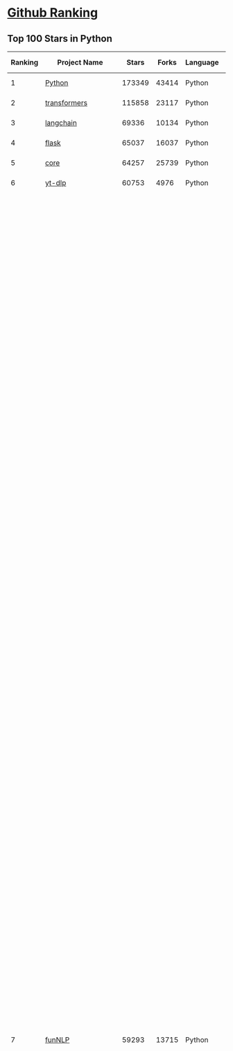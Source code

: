 [Github Ranking](../README.md)
==========

## Top 100 Stars in Python

| Ranking | Project Name | Stars | Forks | Language | Open Issues | Description | Last Commit |
| ------- | ------------ | ----- | ----- | -------- | ----------- | ----------- | ----------- |
| 1 | [Python](https://github.com/TheAlgorithms/Python) | 173349 | 43414 | Python | 26 | All Algorithms implemented in Python | 2023-11-26T06:13:50Z |
| 2 | [transformers](https://github.com/huggingface/transformers) | 115858 | 23117 | Python | 677 | 🤗 Transformers: State-of-the-art Machine Learning for Pytorch, TensorFlow, and JAX. | 2023-11-26T07:14:37Z |
| 3 | [langchain](https://github.com/langchain-ai/langchain) | 69336 | 10134 | Python | 1681 | ⚡ Building applications with LLMs through composability ⚡ | 2023-11-26T09:59:22Z |
| 4 | [flask](https://github.com/pallets/flask) | 65037 | 16037 | Python | 4 | The Python micro framework for building web applications. | 2023-11-26T09:43:19Z |
| 5 | [core](https://github.com/home-assistant/core) | 64257 | 25739 | Python | 2109 | :house_with_garden: Open source home automation that puts local control and privacy first. | 2023-11-26T09:54:45Z |
| 6 | [yt-dlp](https://github.com/yt-dlp/yt-dlp) | 60753 | 4976 | Python | 1171 | A youtube-dl fork with additional features and fixes | 2023-11-26T09:35:04Z |
| 7 | [funNLP](https://github.com/fighting41love/funNLP) | 59293 | 13715 | Python | 19 | 中英文敏感词、语言检测、中外手机/电话归属地/运营商查询、名字推断性别、手机号抽取、身份证抽取、邮箱抽取、中日文人名库、中文缩写库、拆字词典、词汇情感值、停用词、反动词表、暴恐词表、繁简体转换、英文模拟中文发音、汪峰歌词生成器、职业名称词库、同义词库、反义词库、否定词库、汽车品牌词库、汽车零件词库、连续英文切割、各种中文词向量、公司名字大全、古诗词库、IT词库、财经词库、成语词库、地名词库、历史名人词库、诗词词库、医学词库、饮食词库、法律词库、汽车词库、动物词库、中文聊天语料、中文谣言数据、百度中文问答数据集、句子相似度匹配算法集合、bert资源、文本生成&摘要相关工具、cocoNLP信息抽取工具、国内电话号码正则匹配、清华大学XLORE:中英文跨语言百科知识图谱、清华大学人工智能技术系列报告、自然语言生成、NLU太难了系列、自动对联数据及机器人、用户名黑名单列表、罪名法务名词及分类模型、微信公众号语料、cs224n深度学习自然语言处理课程、中文手写汉字识别、中文自然语言处理 语料/数据集、变量命名神器、分词语料库+代码、任务型对话英文数据集、ASR 语音数据集 + 基于深度学习的中文语音识别系统、笑声检测器、Microsoft多语言数字/单位/如日期时间识别包、中华新华字典数据库及api(包括常用歇后语、成语、词语和汉字)、文档图谱自动生成、SpaCy 中文模型、Common Voice语音识别数据集新版、神经网络关系抽取、基于bert的命名实体识别、关键词(Keyphrase)抽取包pke、基于医疗领域知识图谱的问答系统、基于依存句法与语义角色标注的事件三元组抽取、依存句法分析4万句高质量标注数据、cnocr：用来做中文OCR的Python3包、中文人物关系知识图谱项目、中文nlp竞赛项目及代码汇总、中文字符数据、speech-aligner: 从“人声语音”及其“语言文本”产生音素级别时间对齐标注的工具、AmpliGraph: 知识图谱表示学习(Python)库：知识图谱概念链接预测、Scattertext 文本可视化(python)、语言/知识表示工具：BERT & ERNIE、中文对比英文自然语言处理NLP的区别综述、Synonyms中文近义词工具包、HarvestText领域自适应文本挖掘工具（新词发现-情感分析-实体链接等）、word2word：(Python)方便易用的多语言词-词对集：62种语言/3,564个多语言对、语音识别语料生成工具：从具有音频/字幕的在线视频创建自动语音识别(ASR)语料库、构建医疗实体识别的模型（包含词典和语料标注）、单文档非监督的关键词抽取、Kashgari中使用gpt-2语言模型、开源的金融投资数据提取工具、文本自动摘要库TextTeaser: 仅支持英文、人民日报语料处理工具集、一些关于自然语言的基本模型、基于14W歌曲知识库的问答尝试--功能包括歌词接龙and已知歌词找歌曲以及歌曲歌手歌词三角关系的问答、基于Siamese bilstm模型的相似句子判定模型并提供训练数据集和测试数据集、用Transformer编解码模型实现的根据Hacker News文章标题自动生成评论、用BERT进行序列标记和文本分类的模板代码、LitBank：NLP数据集——支持自然语言处理和计算人文学科任务的100部带标记英文小说语料、百度开源的基准信息抽取系统、虚假新闻数据集、Facebook: LAMA语言模型分析，提供Transformer-XL/BERT/ELMo/GPT预训练语言模型的统一访问接口、CommonsenseQA：面向常识的英文QA挑战、中文知识图谱资料、数据及工具、各大公司内部里大牛分享的技术文档 PDF 或者 PPT、自然语言生成SQL语句（英文）、中文NLP数据增强（EDA）工具、英文NLP数据增强工具 、基于医药知识图谱的智能问答系统、京东商品知识图谱、基于mongodb存储的军事领域知识图谱问答项目、基于远监督的中文关系抽取、语音情感分析、中文ULMFiT-情感分析-文本分类-语料及模型、一个拍照做题程序、世界各国大规模人名库、一个利用有趣中文语料库 qingyun 训练出来的中文聊天机器人、中文聊天机器人seqGAN、省市区镇行政区划数据带拼音标注、教育行业新闻语料库包含自动文摘功能、开放了对话机器人-知识图谱-语义理解-自然语言处理工具及数据、中文知识图谱：基于百度百科中文页面-抽取三元组信息-构建中文知识图谱、masr: 中文语音识别-提供预训练模型-高识别率、Python音频数据增广库、中文全词覆盖BERT及两份阅读理解数据、ConvLab：开源多域端到端对话系统平台、中文自然语言处理数据集、基于最新版本rasa搭建的对话系统、基于TensorFlow和BERT的管道式实体及关系抽取、一个小型的证券知识图谱/知识库、复盘所有NLP比赛的TOP方案、OpenCLaP：多领域开源中文预训练语言模型仓库、UER：基于不同语料+编码器+目标任务的中文预训练模型仓库、中文自然语言处理向量合集、基于金融-司法领域(兼有闲聊性质)的聊天机器人、g2pC：基于上下文的汉语读音自动标记模块、Zincbase 知识图谱构建工具包、诗歌质量评价/细粒度情感诗歌语料库、快速转化「中文数字」和「阿拉伯数字」、百度知道问答语料库、基于知识图谱的问答系统、jieba_fast 加速版的jieba、正则表达式教程、中文阅读理解数据集、基于BERT等最新语言模型的抽取式摘要提取、Python利用深度学习进行文本摘要的综合指南、知识图谱深度学习相关资料整理、维基大规模平行文本语料、StanfordNLP 0.2.0：纯Python版自然语言处理包、NeuralNLP-NeuralClassifier：腾讯开源深度学习文本分类工具、端到端的封闭域对话系统、中文命名实体识别：NeuroNER vs. BertNER、新闻事件线索抽取、2019年百度的三元组抽取比赛：“科学空间队”源码、基于依存句法的开放域文本知识三元组抽取和知识库构建、中文的GPT2训练代码、ML-NLP - 机器学习(Machine Learning)NLP面试中常考到的知识点和代码实现、nlp4han:中文自然语言处理工具集(断句/分词/词性标注/组块/句法分析/语义分析/NER/N元语法/HMM/代词消解/情感分析/拼写检查、XLM：Facebook的跨语言预训练语言模型、用基于BERT的微调和特征提取方法来进行知识图谱百度百科人物词条属性抽取、中文自然语言处理相关的开放任务-数据集-当前最佳结果、CoupletAI - 基于CNN+Bi-LSTM+Attention 的自动对对联系统、抽象知识图谱、MiningZhiDaoQACorpus - 580万百度知道问答数据挖掘项目、brat rapid annotation tool: 序列标注工具、大规模中文知识图谱数据：1.4亿实体、数据增强在机器翻译及其他nlp任务中的应用及效果、allennlp阅读理解:支持多种数据和模型、PDF表格数据提取工具 、 Graphbrain：AI开源软件库和科研工具，目的是促进自动意义提取和文本理解以及知识的探索和推断、简历自动筛选系统、基于命名实体识别的简历自动摘要、中文语言理解测评基准，包括代表性的数据集&基准模型&语料库&排行榜、树洞 OCR 文字识别 、从包含表格的扫描图片中识别表格和文字、语声迁移、Python口语自然语言处理工具集(英文)、 similarity：相似度计算工具包，java编写、海量中文预训练ALBERT模型 、Transformers 2.0 、基于大规模音频数据集Audioset的音频增强 、Poplar：网页版自然语言标注工具、图片文字去除，可用于漫画翻译 、186种语言的数字叫法库、Amazon发布基于知识的人-人开放领域对话数据集 、中文文本纠错模块代码、繁简体转换 、 Python实现的多种文本可读性评价指标、类似于人名/地名/组织机构名的命名体识别数据集 、东南大学《知识图谱》研究生课程(资料)、. 英文拼写检查库 、 wwsearch是企业微信后台自研的全文检索引擎、CHAMELEON：深度学习新闻推荐系统元架构 、 8篇论文梳理BERT相关模型进展与反思、DocSearch：免费文档搜索引擎、 LIDA：轻量交互式对话标注工具 、aili - the fastest in-memory index in the East 东半球最快并发索引 、知识图谱车音工作项目、自然语言生成资源大全 、中日韩分词库mecab的Python接口库、中文文本摘要/关键词提取、汉字字符特征提取器 (featurizer)，提取汉字的特征（发音特征、字形特征）用做深度学习的特征、中文生成任务基准测评 、中文缩写数据集、中文任务基准测评 - 代表性的数据集-基准(预训练)模型-语料库-baseline-工具包-排行榜、PySS3：面向可解释AI的SS3文本分类器机器可视化工具 、中文NLP数据集列表、COPE - 格律诗编辑程序、doccano：基于网页的开源协同多语言文本标注工具 、PreNLP：自然语言预处理库、简单的简历解析器，用来从简历中提取关键信息、用于中文闲聊的GPT2模型：GPT2-chitchat、基于检索聊天机器人多轮响应选择相关资源列表(Leaderboards、Datasets、Papers)、(Colab)抽象文本摘要实现集锦(教程 、词语拼音数据、高效模糊搜索工具、NLP数据增广资源集、微软对话机器人框架 、 GitHub Typo Corpus：大规模GitHub多语言拼写错误/语法错误数据集、TextCluster：短文本聚类预处理模块 Short text cluster、面向语音识别的中文文本规范化、BLINK：最先进的实体链接库、BertPunc：基于BERT的最先进标点修复模型、Tokenizer：快速、可定制的文本词条化库、中文语言理解测评基准，包括代表性的数据集、基准(预训练)模型、语料库、排行榜、spaCy 医学文本挖掘与信息提取 、 NLP任务示例项目代码集、 python拼写检查库、chatbot-list - 行业内关于智能客服、聊天机器人的应用和架构、算法分享和介绍、语音质量评价指标(MOSNet, BSSEval, STOI, PESQ, SRMR)、 用138GB语料训练的法文RoBERTa预训练语言模型 、BERT-NER-Pytorch：三种不同模式的BERT中文NER实验、无道词典 - 有道词典的命令行版本，支持英汉互查和在线查询、2019年NLP亮点回顾、 Chinese medical dialogue data 中文医疗对话数据集 、最好的汉字数字(中文数字)-阿拉伯数字转换工具、 基于百科知识库的中文词语多词义/义项获取与特定句子词语语义消歧、awesome-nlp-sentiment-analysis - 情感分析、情绪原因识别、评价对象和评价词抽取、LineFlow：面向所有深度学习框架的NLP数据高效加载器、中文医学NLP公开资源整理 、MedQuAD：(英文)医学问答数据集、将自然语言数字串解析转换为整数和浮点数、Transfer Learning in Natural Language Processing (NLP) 、面向语音识别的中文/英文发音辞典、Tokenizers：注重性能与多功能性的最先进分词器、CLUENER 细粒度命名实体识别 Fine Grained Named Entity Recognition、 基于BERT的中文命名实体识别、中文谣言数据库、NLP数据集/基准任务大列表、nlp相关的一些论文及代码, 包括主题模型、词向量(Word Embedding)、命名实体识别(NER)、文本分类(Text Classificatin)、文本生成(Text Generation)、文本相似性(Text Similarity)计算等，涉及到各种与nlp相关的算法，基于keras和tensorflow 、Python文本挖掘/NLP实战示例、 Blackstone：面向非结构化法律文本的spaCy pipeline和NLP模型通过同义词替换实现文本“变脸” 、中文 预训练 ELECTREA 模型: 基于对抗学习 pretrain Chinese Model 、albert-chinese-ner - 用预训练语言模型ALBERT做中文NER 、基于GPT2的特定主题文本生成/文本增广、开源预训练语言模型合集、多语言句向量包、编码、标记和实现：一种可控高效的文本生成方法、 英文脏话大列表 、attnvis：GPT2、BERT等transformer语言模型注意力交互可视化、CoVoST：Facebook发布的多语种语音-文本翻译语料库，包括11种语言(法语、德语、荷兰语、俄语、西班牙语、意大利语、土耳其语、波斯语、瑞典语、蒙古语和中文)的语音、文字转录及英文译文、Jiagu自然语言处理工具 - 以BiLSTM等模型为基础，提供知识图谱关系抽取 中文分词 词性标注 命名实体识别 情感分析 新词发现 关键词 文本摘要 文本聚类等功能、用unet实现对文档表格的自动检测，表格重建、NLP事件提取文献资源列表 、 金融领域自然语言处理研究资源大列表、CLUEDatasetSearch - 中英文NLP数据集：搜索所有中文NLP数据集，附常用英文NLP数据集 、medical_NER - 中文医学知识图谱命名实体识别 、(哈佛)讲因果推理的免费书、知识图谱相关学习资料/数据集/工具资源大列表、Forte：灵活强大的自然语言处理pipeline工具集 、Python字符串相似性算法库、PyLaia：面向手写文档分析的深度学习工具包、TextFooler：针对文本分类/推理的对抗文本生成模块、Haystack：灵活、强大的可扩展问答(QA)框架、中文关键短语抽取工具 | 2023-08-24T08:47:15Z |
| 8 | [scikit-learn](https://github.com/scikit-learn/scikit-learn) | 56531 | 24896 | Python | 1620 | scikit-learn: machine learning in Python | 2023-11-26T08:17:06Z |
| 9 | [d2l-zh](https://github.com/d2l-ai/d2l-zh) | 51157 | 9902 | Python | 0 | 《动手学深度学习》：面向中文读者、能运行、可讨论。中英文版被70多个国家的500多所大学用于教学。 | 2023-11-22T17:32:12Z |
| 10 | [whisper](https://github.com/openai/whisper) | 50933 | 5805 | Python | 0 | Robust Speech Recognition via Large-Scale Weak Supervision | 2023-11-25T01:32:33Z |
| 11 | [you-get](https://github.com/soimort/you-get) | 48500 | 9354 | Python | 0 | :arrow_double_down: Dumb downloader that scrapes the web | 2023-08-03T15:10:18Z |
| 12 | [faceswap](https://github.com/deepfakes/faceswap) | 47666 | 12773 | Python | 16 | Deepfakes Software For All | 2023-11-22T21:08:05Z |
| 13 | [CppCoreGuidelines](https://github.com/isocpp/CppCoreGuidelines) | 40341 | 5410 | Python | 234 | The C++ Core Guidelines are a set of tried-and-true guidelines, rules, and best practices about coding in C++ | 2023-11-04T22:37:35Z |
| 14 | [python-patterns](https://github.com/faif/python-patterns) | 38466 | 6948 | Python | 11 | A collection of design patterns/idioms in Python | 2023-08-14T05:45:27Z |
| 15 | [ailearning](https://github.com/apachecn/ailearning) | 36950 | 11379 | Python | 4 | AiLearning：数据分析+机器学习实战+线性代数+PyTorch+NLTK+TF2 | 2023-11-25T15:57:20Z |
| 16 | [Open-Assistant](https://github.com/LAION-AI/Open-Assistant) | 35809 | 3227 | Python | 236 | OpenAssistant is a chat-based assistant that understands tasks, can interact with third-party systems, and retrieve information dynamically to do so. | 2023-11-25T17:42:04Z |
| 17 | [12306](https://github.com/testerSunshine/12306) | 32858 | 9752 | Python | 224 | 12306智能刷票，订票 | 2023-04-02T03:19:43Z |
| 18 | [diagrams](https://github.com/mingrammer/diagrams) | 32040 | 2094 | Python | 279 | :art: Diagram as Code for prototyping cloud system architectures | 2023-11-20T13:00:23Z |
| 19 | [ccxt](https://github.com/ccxt/ccxt) | 29691 | 7310 | Python | 707 | A JavaScript / TypeScript / Python / C# / PHP cryptocurrency trading API with support for more than 100 bitcoin/altcoin exchanges | 2023-11-26T09:50:03Z |
| 20 | [linux-insides](https://github.com/0xAX/linux-insides) | 28868 | 3355 | Python | 27 | A little bit about a linux kernel | 2023-09-02T10:26:40Z |
| 21 | [bert](https://github.com/google-research/bert) | 35782 | 9445 | Python | 780 | TensorFlow code and pre-trained models for BERT | 2023-10-24T05:28:17Z |
| 22 | [gym](https://github.com/openai/gym) | 33136 | 8677 | Python | 71 | A toolkit for developing and comparing reinforcement learning algorithms. | 2023-10-22T22:49:37Z |
| 23 | [cli](https://github.com/httpie/cli) | 30232 | 3832 | Python | 148 | 🥧 HTTPie CLI  — modern, user-friendly command-line HTTP client for the API era. JSON support, colors, sessions, downloads, plugins & more. | 2023-11-25T17:04:54Z |
| 24 | [linux-insides](https://github.com/0xAX/linux-insides) | 28868 | 3355 | Python | 27 | A little bit about a linux kernel | 2023-09-02T10:26:40Z |
| 25 | [text-generation-webui](https://github.com/oobabooga/text-generation-webui) | 27805 | 3751 | Python | 284 | A Gradio web UI for Large Language Models. Supports transformers, GPTQ, AWQ, EXL2, llama.cpp (GGUF), Llama models. | 2023-11-26T07:59:30Z |
| 26 | [poetry](https://github.com/python-poetry/poetry) | 27516 | 2148 | Python | 588 | Python packaging and dependency management made easy | 2023-11-25T15:57:03Z |
| 27 | [detectron2](https://github.com/facebookresearch/detectron2) | 27253 | 7134 | Python | 368 | Detectron2 is a platform for object detection, segmentation and other visual recognition tasks. | 2023-11-24T06:42:17Z |
| 28 | [30-Days-Of-Python](https://github.com/Asabeneh/30-Days-Of-Python) | 27060 | 5877 | Python | 23 | 30 days of Python programming challenge is a step-by-step guide to learn the Python programming language in 30 days. This challenge may take more than100 days, follow your own pace.  These videos may help too: https://www.youtube.com/channel/UC7PNRuno1rzYPb1xLa4yktw | 2023-11-21T06:06:10Z |
| 29 | [data-science-ipython-notebooks](https://github.com/donnemartin/data-science-ipython-notebooks) | 25812 | 7687 | Python | 17 | Data science Python notebooks: Deep learning (TensorFlow, Theano, Caffe, Keras), scikit-learn, Kaggle, big data (Spark, Hadoop MapReduce, HDFS), matplotlib, pandas, NumPy, SciPy, Python essentials, AWS, and various command lines. | 2023-10-10T23:01:07Z |
| 30 | [llama_index](https://github.com/run-llama/llama_index) | 24180 | 2946 | Python | 204 | LlamaIndex (formerly GPT Index) is a data framework for your LLM applications | 2023-11-26T02:48:05Z |
| 31 | [redash](https://github.com/getredash/redash) | 24148 | 4204 | Python | 521 | Make Your Company Data Driven. Connect to any data source, easily visualize, dashboard and share your data. | 2023-11-25T14:36:53Z |
| 32 | [glances](https://github.com/nicolargo/glances) | 23864 | 1420 | Python | 213 | Glances an Eye on your system. A top/htop alternative for GNU/Linux, BSD, Mac OS and Windows operating systems. | 2023-11-25T12:53:36Z |
| 33 | [Real-ESRGAN](https://github.com/xinntao/Real-ESRGAN) | 23776 | 3055 | Python | 418 | Real-ESRGAN aims at developing Practical Algorithms for General Image/Video Restoration. | 2023-08-27T07:12:13Z |
| 34 | [MiniGPT-4](https://github.com/Vision-CAIR/MiniGPT-4) | 23704 | 2762 | Python | 263 | Open-sourced codes for MiniGPT-4 and MiniGPT-v2 | 2023-11-16T20:26:13Z |
| 35 | [Mask_RCNN](https://github.com/matterport/Mask_RCNN) | 23664 | 11596 | Python | 1868 | Mask R-CNN for object detection and instance segmentation on Keras and TensorFlow | 2023-11-12T21:15:31Z |
| 36 | [algorithms](https://github.com/keon/algorithms) | 23115 | 4604 | Python | 57 | Minimal examples of data structures and algorithms in Python | 2023-11-25T08:24:33Z |
| 37 | [TTS](https://github.com/coqui-ai/TTS) | 23072 | 2554 | Python | 46 | 🐸💬 - a deep learning toolkit for Text-to-Speech, battle-tested in research and production | 2023-11-24T19:31:21Z |
| 38 | [roop](https://github.com/s0md3v/roop) | 22336 | 5121 | Python | 0 | one-click face swap | 2023-11-06T12:29:12Z |
| 39 | [textual](https://github.com/Textualize/textual) | 22097 | 676 | Python | 142 | The lean application framework for Python.  Build sophisticated user interfaces with a simple Python API. Run your apps in the terminal and a web browser. | 2023-11-25T19:32:56Z |
| 40 | [NLP-progress](https://github.com/sebastianruder/NLP-progress) | 22006 | 3587 | Python | 35 | Repository to track the progress in Natural Language Processing (NLP), including the datasets and the current state-of-the-art for the most common NLP tasks. | 2023-11-02T21:57:40Z |
| 41 | [py-faster-rcnn](https://github.com/rbgirshick/py-faster-rcnn) | 7994 | 4145 | Python | 650 | Faster R-CNN (Python implementation) -- see https://github.com/ShaoqingRen/faster_rcnn for the official MATLAB version | 2019-11-07T04:31:35Z |
| 42 | [docopt](https://github.com/docopt/docopt) | 7857 | 572 | Python | 222 | Pythonic command line arguments parser, that will make you smile | 2023-08-15T12:23:44Z |
| 43 | [dbt-core](https://github.com/dbt-labs/dbt-core) | 7835 | 1386 | Python | 473 | dbt enables data analysts and engineers to transform their data using the same practices that software engineers use to build applications. | 2023-11-26T09:08:13Z |
| 44 | [AlphaPose](https://github.com/MVIG-SJTU/AlphaPose) | 7437 | 1915 | Python | 243 | Real-Time and Accurate Full-Body Multi-Person Pose Estimation&Tracking System | 2023-10-18T10:25:06Z |
| 45 | [lbry-sdk](https://github.com/lbryio/lbry-sdk) | 7219 | 500 | Python | 379 | The LBRY SDK for building decentralized, censorship resistant, monetized, digital content apps. | 2023-06-28T16:36:18Z |
| 46 | [cookiecutter-data-science](https://github.com/drivendata/cookiecutter-data-science) | 7186 | 2250 | Python | 41 | A logical, reasonably standardized, but flexible project structure for doing and sharing data science work. | 2023-11-09T21:56:55Z |
| 47 | [metaflow](https://github.com/Netflix/metaflow) | 7165 | 692 | Python | 246 | :rocket: Build and manage real-life data science projects with ease! | 2023-11-24T23:15:40Z |
| 48 | [LLaMA-Factory](https://github.com/hiyouga/LLaMA-Factory) | 6946 | 1202 | Python | 39 | Easy-to-use LLM fine-tuning framework (LLaMA, BLOOM, Mistral, Baichuan, Qwen, ChatGLM) | 2023-11-24T08:12:16Z |
| 49 | [umap](https://github.com/lmcinnes/umap) | 6564 | 752 | Python | 412 | Uniform Manifold Approximation and Projection | 2023-11-18T01:10:29Z |
| 50 | [dumb-init](https://github.com/Yelp/dumb-init) | 6514 | 352 | Python | 16 | A minimal init system for Linux containers | 2023-10-09T19:50:41Z |
| 51 | [facechain](https://github.com/modelscope/facechain) | 6474 | 597 | Python | 37 | FaceChain is a deep-learning toolchain for generating your Digital-Twin. | 2023-11-25T00:17:40Z |
| 52 | [whisperX](https://github.com/m-bain/whisperX) | 6457 | 594 | Python | 284 | WhisperX:  Automatic Speech Recognition with Word-level Timestamps (& Diarization) | 2023-11-25T17:42:42Z |
| 53 | [PythonSpiderNotes](https://github.com/lining0806/PythonSpiderNotes) | 6406 | 2216 | Python | 9 | Python入门网络爬虫之精华版 | 2021-06-21T02:47:57Z |
| 54 | [DeepPavlov](https://github.com/deeppavlov/DeepPavlov) | 6401 | 1136 | Python | 18 | An open source library for deep learning end-to-end dialog systems and chatbots. | 2023-11-21T23:37:14Z |
| 55 | [MemGPT](https://github.com/cpacker/MemGPT) | 6396 | 658 | Python | 84 | Teaching LLMs memory management for unbounded context 📚🦙 | 2023-11-26T07:49:09Z |
| 56 | [asyncpg](https://github.com/MagicStack/asyncpg) | 6333 | 398 | Python | 182 | A fast PostgreSQL Database Client Library for Python/asyncio. | 2023-11-16T05:24:16Z |
| 57 | [powerline-shell](https://github.com/b-ryan/powerline-shell) | 6135 | 759 | Python | 78 | A beautiful and useful prompt for your shell | 2023-10-26T05:07:20Z |
| 58 | [accelerate](https://github.com/huggingface/accelerate) | 6048 | 670 | Python | 107 | 🚀 A simple way to train and use PyTorch models with multi-GPU, TPU, mixed-precision | 2023-11-24T04:01:57Z |
| 59 | [embedchain](https://github.com/embedchain/embedchain) | 5980 | 1087 | Python | 122 | Data platform for LLMs - Load, index, retrieve and sync any unstructured data | 2023-11-26T01:51:04Z |
| 60 | [conda](https://github.com/conda/conda) | 5834 | 1426 | Python | 662 | A system-level, binary package and environment manager running on all major operating systems and platforms. | 2023-11-26T00:26:08Z |
| 61 | [ranger](https://github.com/ranger/ranger) | 14188 | 866 | Python | 701 | A VIM-inspired filemanager for the console | 2023-11-24T19:09:21Z |
| 62 | [aiohttp](https://github.com/aio-libs/aiohttp) | 14116 | 1984 | Python | 407 | Asynchronous HTTP client/server framework for asyncio and Python | 2023-11-25T23:30:53Z |
| 63 | [imgaug](https://github.com/aleju/imgaug) | 13882 | 2412 | Python | 282 | Image augmentation for machine learning experiments. | 2023-07-26T09:00:34Z |
| 64 | [Retrieval-based-Voice-Conversion-WebUI](https://github.com/RVC-Project/Retrieval-based-Voice-Conversion-WebUI) | 13793 | 2247 | Python | 601 | Voice data <= 10 mins can also be used to train a good VC model! | 2023-11-16T14:46:31Z |
| 65 | [discord.py](https://github.com/Rapptz/discord.py) | 13734 | 3838 | Python | 60 | An API wrapper for Discord written in Python. | 2023-11-21T10:31:38Z |
| 66 | [ChatterBot](https://github.com/gunthercox/ChatterBot) | 13684 | 4427 | Python | 344 | ChatterBot is a machine learning, conversational dialog engine for creating chat bots | 2023-11-03T17:37:00Z |
| 67 | [networkx](https://github.com/networkx/networkx) | 13479 | 3123 | Python | 185 | Network Analysis in Python | 2023-11-24T16:37:37Z |
| 68 | [spotify-downloader](https://github.com/spotDL/spotify-downloader) | 13448 | 1386 | Python | 18 | Download your Spotify playlists and songs along with album art and metadata (from YouTube if a match is found). | 2023-11-24T16:09:39Z |
| 69 | [requests-html](https://github.com/psf/requests-html) | 13415 | 1019 | Python | 172 | Pythonic HTML Parsing for Humans™ | 2023-08-15T17:19:45Z |
| 70 | [newspaper](https://github.com/codelucas/newspaper) | 13295 | 2085 | Python | 404 | News, full-text, and article metadata extraction in Python 3. Advanced docs: | 2023-10-03T12:53:13Z |
| 71 | [facenet](https://github.com/davidsandberg/facenet) | 13292 | 4813 | Python | 497 | Face recognition using Tensorflow | 2023-07-24T12:43:21Z |
| 72 | [changedetection.io](https://github.com/dgtlmoon/changedetection.io) | 13134 | 734 | Python | 149 | The best and simplest free open source website change detection, website watcher,  restock monitor and notification service. Restock Monitor, change detection. Designed for simplicity - Simply monitor which websites had a text change for free. Free Open source web page change detection, Website defacement monitoring, Price change notification | 2023-11-25T19:06:07Z |
| 73 | [examples-of-web-crawlers](https://github.com/shengqiangzhang/examples-of-web-crawlers) | 13029 | 3754 | Python | 17 | 一些非常有趣的python爬虫例子,对新手比较友好,主要爬取淘宝、天猫、微信、微信读书、豆瓣、QQ等网站。(Some interesting examples of python crawlers that are friendly to beginners. ) | 2022-04-27T14:37:28Z |
| 74 | [awx](https://github.com/ansible/awx) | 12840 | 3311 | Python | 1452 | AWX provides a web-based user interface, REST API, and task engine built on top of Ansible. It is one of the upstream projects for Red Hat Ansible Automation Platform. | 2023-11-23T21:39:40Z |
| 75 | [mailinabox](https://github.com/mail-in-a-box/mailinabox) | 12797 | 1396 | Python | 475 | Mail-in-a-Box helps individuals take back control of their email by defining a one-click, easy-to-deploy SMTP+everything else server: a mail server in a box. | 2023-11-25T10:23:57Z |
| 76 | [awesome-free-chatgpt](https://github.com/LiLittleCat/awesome-free-chatgpt) | 12630 | 900 | Python | 27 | 🆓免费的 ChatGPT 镜像网站列表，持续更新。List of free ChatGPT mirror sites, continuously updated.  | 2023-11-15T12:35:46Z |
| 77 | [dvc](https://github.com/iterative/dvc) | 12433 | 1123 | Python | 577 | 🦉 ML Experiments Management with Git | 2023-11-25T09:33:24Z |
| 78 | [PaddleHub](https://github.com/PaddlePaddle/PaddleHub) | 12265 | 2098 | Python | 568 | Awesome pre-trained models toolkit based on PaddlePaddle. (400+ models including Image, Text, Audio, Video and Cross-Modal with Easy Inference & Serving) | 2023-10-18T03:42:44Z |
| 79 | [EIPs](https://github.com/ethereum/EIPs) | 12163 | 5236 | Python | 13 | The Ethereum Improvement Proposal repository | 2023-11-26T04:16:40Z |
| 80 | [impacket](https://github.com/fortra/impacket) | 12004 | 3359 | Python | 179 | Impacket is a collection of Python classes for working with network protocols. | 2023-11-26T08:01:52Z |
| 81 | [FATE](https://github.com/FederatedAI/FATE) | 5299 | 1553 | Python | 794 | An Industrial Grade Federated Learning Framework | 2023-11-24T14:42:39Z |
| 82 | [twisted](https://github.com/twisted/twisted) | 5262 | 1187 | Python | 2652 | Event-driven networking engine written in Python. | 2023-11-13T20:06:35Z |
| 83 | [DeepSpeedExamples](https://github.com/microsoft/DeepSpeedExamples) | 5152 | 873 | Python | 247 | Example models using DeepSpeed | 2023-11-26T06:22:34Z |
| 84 | [ssd.pytorch](https://github.com/amdegroot/ssd.pytorch) | 4972 | 1733 | Python | 357 | A PyTorch Implementation of Single Shot MultiBox Detector | 2021-12-29T03:19:26Z |
| 85 | [KeymouseGo](https://github.com/taojy123/KeymouseGo) | 4969 | 813 | Python | 59 | 类似按键精灵的鼠标键盘录制和自动化操作 模拟点击和键入 \| automate mouse clicks and keyboard input | 2023-09-05T14:34:35Z |
| 86 | [torchdiffeq](https://github.com/rtqichen/torchdiffeq) | 4937 | 860 | Python | 62 | Differentiable ODE solvers with full GPU support and O(1)-memory backpropagation. | 2023-10-19T19:24:54Z |
| 87 | [jesse](https://github.com/jesse-ai/jesse) | 4936 | 664 | Python | 2 | An advanced crypto trading bot written in Python | 2023-11-23T07:28:47Z |
| 88 | [feast](https://github.com/feast-dev/feast) | 4934 | 883 | Python | 101 | Feature Store for Machine Learning | 2023-11-23T00:47:34Z |
| 89 | [pycodestyle](https://github.com/PyCQA/pycodestyle) | 4925 | 795 | Python | 89 | Simple Python style checker in one Python file | 2023-11-21T11:53:20Z |
| 90 | [Synonyms](https://github.com/chatopera/Synonyms) | 4914 | 898 | Python | 27 | :herb: 中文近义词：聊天机器人，智能问答工具包 | 2023-11-24T22:55:49Z |
| 91 | [deepin-wine](https://github.com/zq1997/deepin-wine) | 4823 | 377 | Python | 153 | 【deepin源移植】Debian/Ubuntu上最快的QQ/微信安装方式 | 2023-10-14T12:01:59Z |
| 92 | [commonmark-spec](https://github.com/commonmark/commonmark-spec) | 4791 | 387 | Python | 76 | CommonMark spec, with reference implementations in C and JavaScript | 2023-10-31T16:41:25Z |
| 93 | [wechat-deleted-friends](https://github.com/0x5e/wechat-deleted-friends) | 4774 | 1604 | Python | 51 | 查看被删的微信好友 | 2020-10-01T05:14:09Z |
| 94 | [noteshrink](https://github.com/mzucker/noteshrink) | 4770 | 362 | Python | 15 | Convert scans of handwritten notes to beautiful, compact PDFs | 2019-06-26T11:39:08Z |
| 95 | [imagededup](https://github.com/idealo/imagededup) | 4756 | 438 | Python | 28 | 😎 Finding duplicate images made easy! | 2023-10-26T08:08:10Z |
| 96 | [semantic-segmentation-pytorch](https://github.com/CSAILVision/semantic-segmentation-pytorch) | 4747 | 1075 | Python | 67 | Pytorch implementation for Semantic Segmentation/Scene Parsing on MIT ADE20K dataset | 2023-09-09T23:37:08Z |
| 97 | [androguard](https://github.com/androguard/androguard) | 4714 | 1043 | Python | 62 | Reverse engineering and pentesting for Android applications  | 2023-11-22T12:00:59Z |
| 98 | [ntfy](https://github.com/dschep/ntfy) | 4699 | 219 | Python | 81 | 🖥️📱🔔 A utility for sending notifications, on demand and when commands finish. | 2023-03-31T14:42:20Z |
| 99 | [hy](https://github.com/hylang/hy) | 4662 | 385 | Python | 20 | A dialect of Lisp that's embedded in Python | 2023-11-22T13:40:33Z |
| 100 | [ltp](https://github.com/HIT-SCIR/ltp) | 4621 | 1024 | Python | 50 | Language Technology Platform | 2023-11-01T03:29:02Z |

